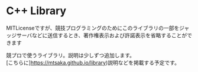 # C++ Library
MITLicenseですが、競技プログラミングのためにこのライブラリの一部をジャッジサーバなどに送信するとき、著作権表示および許諾表示を省略することができます<br>

競プロで使うライブラリ。説明は少しずつ追加します。<br>
[こちらに]https://mtsaka.github.io/library)説明などを掲載する予定です。